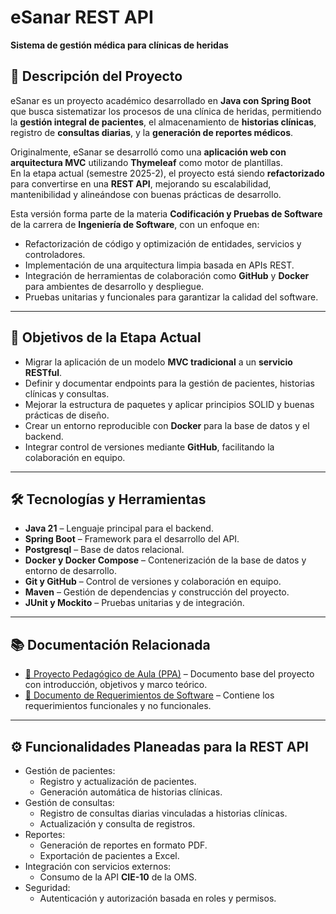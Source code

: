 # eSanar REST API
**Sistema de gestión médica para clínicas de heridas**

## 📖 Descripción del Proyecto
eSanar es un proyecto académico desarrollado en **Java con Spring Boot** que busca sistematizar los procesos de una clínica de heridas, permitiendo la **gestión integral de pacientes**, el almacenamiento de **historias clínicas**, registro de **consultas diarias**, y la **generación de reportes médicos**.

Originalmente, eSanar se desarrolló como una **aplicación web con arquitectura MVC** utilizando **Thymeleaf** como motor de plantillas.  
En la etapa actual (semestre 2025-2), el proyecto está siendo **refactorizado** para convertirse en una **REST API**, mejorando su escalabilidad, mantenibilidad y alineándose con buenas prácticas de desarrollo.

Esta versión forma parte de la materia **Codificación y Pruebas de Software** de la carrera de **Ingeniería de Software**, con un enfoque en:
- Refactorización de código y optimización de entidades, servicios y controladores.
- Implementación de una arquitectura limpia basada en APIs REST.
- Integración de herramientas de colaboración como **GitHub** y **Docker** para ambientes de desarrollo y despliegue.
- Pruebas unitarias y funcionales para garantizar la calidad del software.

---

## 🎯 Objetivos de la Etapa Actual
- Migrar la aplicación de un modelo **MVC tradicional** a un **servicio RESTful**.
- Definir y documentar endpoints para la gestión de pacientes, historias clínicas y consultas.
- Mejorar la estructura de paquetes y aplicar principios SOLID y buenas prácticas de diseño.
- Crear un entorno reproducible con **Docker** para la base de datos y el backend.
- Integrar control de versiones mediante **GitHub**, facilitando la colaboración en equipo.

---

## 🛠️ Tecnologías y Herramientas
- **Java 21** – Lenguaje principal para el backend.
- **Spring Boot** – Framework para el desarrollo del API.
- **Postgresql** – Base de datos relacional.
- **Docker y Docker Compose** – Contenerización de la base de datos y entorno de desarrollo.
- **Git y GitHub** – Control de versiones y colaboración en equipo.
- **Maven** – Gestión de dependencias y construcción del proyecto.
- **JUnit y Mockito** – Pruebas unitarias y de integración.

---

## 📚 Documentación Relacionada
- [📄 Proyecto Pedagógico de Aula (PPA)](https://1drv.ms/w/c/5be010ee67a3ad31/EekLPyiJbGhOsDlz2dB8dosB2LUFnpJCnMpfGo0bDKq2Cg?e=21oOci) – Documento base del proyecto con introducción, objetivos y marco teórico.
- [📑 Documento de Requerimientos de Software](https://1drv.ms/w/c/5be010ee67a3ad31/EaBrYaO4Ys1OgGJVHuI-mMYBz9EpVzdAwGs9Sevy_liDyQ?e=z28KRP) – Contiene los requerimientos funcionales y no funcionales.

---

## ⚙️ Funcionalidades Planeadas para la REST API
- Gestión de pacientes:
    - Registro y actualización de pacientes.
    - Generación automática de historias clínicas.
- Gestión de consultas:
    - Registro de consultas diarias vinculadas a historias clínicas.
    - Actualización y consulta de registros.
- Reportes:
    - Generación de reportes en formato PDF.
    - Exportación de pacientes a Excel.
- Integración con servicios externos:
    - Consumo de la API **CIE-10** de la OMS.
- Seguridad:
    - Autenticación y autorización basada en roles y permisos.

